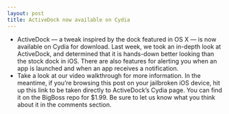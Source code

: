 ```yaml
---
layout: post
title: ActiveDock now available on Cydia
---
```

* ActiveDock — a tweak inspired by the dock featured in OS X — is now available on Cydia for download. Last week, we took an in-depth look at ActiveDock, and determined that it is hands-down better looking than the stock dock in iOS. There are also features for alerting you when an app is launched and when an app receives a notification.
* Take a look at our video walkthrough for more information. In the meantime, if you’re browsing this post on your jailbroken iOS device, hit up this link to be taken directly to ActiveDock’s Cydia page. You can find it on the BigBoss repo for $1.99. Be sure to let us know what you think about it in the comments section.

